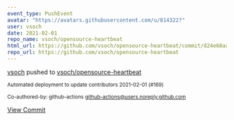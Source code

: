 ```yaml
---
event_type: PushEvent
avatar: "https://avatars.githubusercontent.com/u/814322?"
user: vsoch
date: 2021-02-01
repo_name: vsoch/opensource-heartbeat
html_url: https://github.com/vsoch/opensource-heartbeat/commit/d24e68aab4d39f8d3c6bbcd309f177017f981256
repo_url: https://github.com/vsoch/opensource-heartbeat
---
```


<a href='https://github.com/vsoch' target='_blank'>vsoch</a> pushed to <a href='https://github.com/vsoch/opensource-heartbeat' target='_blank'>vsoch/opensource-heartbeat</a>

<small>Automated deployment to update contributors 2021-02-01 (#169)

Co-authored-by: github-actions <github-actions@users.noreply.github.com></small>

<a href='https://github.com/vsoch/opensource-heartbeat/commit/d24e68aab4d39f8d3c6bbcd309f177017f981256' target='_blank'>View Commit</a>
